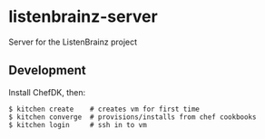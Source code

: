 # listenbrainz-server
Server for the ListenBrainz project

## Development

Install ChefDK, then:

    $ kitchen create    # creates vm for first time
    $ kitchen converge  # provisions/installs from chef cookbooks
    $ kitchen login     # ssh in to vm
